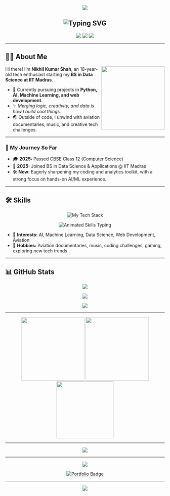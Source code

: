 <p align="center">
  <img src="https://capsule-render.vercel.app/api?type=waving&amp;color=0:ffc371,100:36d1c4&amp;height=220&amp;section=header&amp;text=Nikhil%20Kumar%20Shah&amp;fontSize=45&amp;fontAlign=50&amp;fontAlignY=60&amp;fontColor=10182F&amp;desc=%F0%9F%91%8B%20Hello%20and%20Welcome%20to%20my%20GitHub%20space!&amp;descAlign=50&amp;descAlignY=75&amp;descSize=25&amp;descColor=233554" />
</p>

<h2 align="center">
  <img src="https://readme-typing-svg.herokuapp.com?font=Fira+Code&amp;weight=800&amp;size=28&amp;duration=3000&amp;pause=1000&amp;color=C914C8&amp;center=true&amp;vCenter=true&amp;width=650&amp;lines=🚀+IIT+Madras+Data+Science+Freshman;👨‍💻+Aspiring+AI+%7C+ML+Engineer;✈️+Aviation+and+Tech+Storyteller" alt="Typing SVG" />
</h2>

<p align="center">
  <a href="https://nikhil-kumar-shah.github.io/portfolio/"><img src="https://img.shields.io/badge/Portfolio-36d1c4?style=for-the-badge&amp;logo=vercel&amp;logoColor=white"></a>
  <a href="mailto:nikhil102007@gmail.com"><img src="https://img.shields.io/badge/Email-db4437?style=for-the-badge&amp;logo=gmail&amp;logoColor=white"></a>
  <a href="https://www.linkedin.com/in/nikhilkumarshah/"><img src="https://img.shields.io/badge/LinkedIn-2867B2?style=for-the-badge&amp;logo=linkedin&amp;logoColor=white"></a>
</p>

---

## 🙋‍♂️ About Me

<img align="right" src="https://media.giphy.com/media/qgQUggAC3Pfv687qPC/giphy.gif" width="200"/>

Hi there! I’m **Nikhil Kumar Shah**, an 18-year-old tech enthusiast starting my **BS in Data Science at IIT Madras**.

- 🔭 Currently pursuing projects in **Python, AI, Machine Learning, and web development**.
- ✨ *Merging logic, creativity, and data is how I build cool things.*
- 🌏 Outside of code, I unwind with aviation documentaries, music, and creative tech challenges.

---

### 🚀 My Journey So Far

- 🎓 **2025:** Passed CBSE Class 12 (Computer Science)
- 🎉 **2025:** Joined BS in Data Science &amp; Applications @ IIT Madras
- 🛠️ **Now:** Eagerly sharpening my coding and analytics toolkit, with a strong focus on hands-on AI/ML experience.

---

## 🛠️ Skills

<p align="center">
  <img src="https://skillicons.dev/icons?i=python,html,css,javascript,mysql" title="My Tech Stack"/>
</p>

<p align="center">
  <img src="https://readme-typing-svg.herokuapp.com?font=Fira+Code&color=36D1C4&size=24&duration=2500&center=true&vCenter=true&width=700&lines=Python+Lover+%F0%9F%A7%91%E2%80%8D%F0%9F%92%BB;HTML+%2F+CSS+Craftsman+%F0%9F%92%BB;JavaScript+Adventurer+%F0%9F%9A%80;Data+Science+Explorer+%F0%9F%92%A1;Machine+Learning+Dreamer+%F0%9F%A4%96;Building+with+Logic+%2B+Creativity!" alt="Animated Skills Typing"/>
</p>

- 🤖 **Interests:** AI, Machine Learning, Data Science, Web Development, Aviation  
- 🎥 **Hobbies:** Aviation documentaries, music, coding challenges, gaming, exploring new tech trends

---

## 📊 GitHub Stats

<p align="center">
  <img src="https://github-readme-streak-stats.herokuapp.com/?user=Nikhil-Kumar-Shah&theme=tokyonight&hide_border=true" />
</p>
<p align="center">
  <img src="https://github-readme-stats.vercel.app/api?username=Nikhil-Kumar-Shah&show_icons=true&theme=tokyonight" />
</p>
<p align="center">
  <img src="https://github-readme-stats.vercel.app/api/top-langs/?username=Nikhil-Kumar-Shah&layout=compact&theme=tokyonight" />
</p>

---


<p align="center">
  <img src="https://raw.githubusercontent.com/rahulbanerjee26/githubProfileReadmeGenerator/main/gifs/code.gif" width="200"/>
  <img src="https://media.giphy.com/media/LMt9638dO8dftAjtco/giphy.gif" width="200"/>
  <img src="https://media.giphy.com/media/iIGT8Y1rOYhBpdHh1C/giphy.gif" width="180"/>
</p>

---

<p align="center">
  <img src="https://readme-typing-svg.herokuapp.com?font=JetBrains+Mono&color=13D1C5&size=24&pause=1500&random=false&center=true&width=500&lines=Happy+Coding!;Turning+idea+into+reality+with+code;Let%E2%80%99s+learn+and+build+together!"/>
</p>

---

<p align="center">
  <img src="https://capsule-render.vercel.app/api?type=soft&amp;color=0:36d1c4,100:ffc371&amp;height=130&amp;section=footer&amp;text=%F0%9F%8C%9F%20Let's%20collaborate%2C%20share%20and%20grow!%20%F0%9F%92%A1&amp;fontSize=22&amp;fontAlign=50&amp;fontAlignY=60" />
</p>

<p align="center">
  <a href="https://nikhil-kumar-shah.github.io/portfolio/">
    <img src="https://img.shields.io/badge/Visit%20My%20Portfolio-36d1c4?style=for-the-badge&amp;logo=vercel&amp;logoColor=white" alt="Portfolio Badge">
  </a>
</p>


---

<p align="center">
  <img src="https://capsule-render.vercel.app/api?type=waving&amp;color=0:36d1c4,100:ffc371&amp;height=150&amp;section=footer&amp;text=%E2%9C%A8Thank%20you%20for%20visiting!%E2%9C%A8&amp;fontAlign=50&amp;fontAlignY=50&amp;fontSize=24&amp;desc=%F0%9F%92%AB%20Let%E2%80%99s%20connect%20and%20create%20something%20awesome!%20%F0%9F%9A%80&amp;descSize=14&amp;descAlign=50&amp;descAlignY=65" />
</p>
